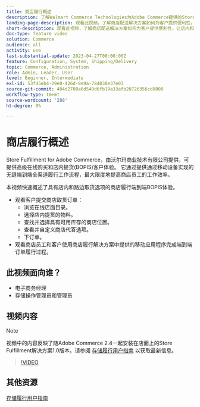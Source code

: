 ```yaml
---
title: 商店履行概述
description: 了解Walmart Commerce Technologies为Adobe Commerce提供的Store Fulfillment，这是一个高级的全渠道履行解决方案，可提供端到端的在线购买和店内提货(BOPIS)体验。
landing-page-description: 观看此视频，了解商店配送解决方案如何为客户提供便利性，让店内和路边提货和商店员工更高效、移动就绪的配送工作流能够提货、暂存和发货给客户。
short-description: 观看此视频，了解商店配送解决方案如何为客户提供便利性，让店内和路边提货和商店员工更高效、移动就绪的配送工作流能够提货、暂存和发货给客户。
doc-type: feature video
solution: Commerce
audience: all
activity: use
last-substantial-update: 2023-04-27T00:00:00Z
feature: Configuration, System, Shipping/Delivery
topic: Commerce, Administration
role: Admin, Leader, User
level: Beginner, Intermediate
exl-id: 53f45eb4-29e0-426d-8e9a-784838e37e03
source-git-commit: 404d2708a6d540d6fb19a33afb20726356cd8000
workflow-type: tm+mt
source-wordcount: '288'
ht-degree: 0%

---
```


# 商店履行概述

Store Fulfillment for Adobe Commerce，由沃尔玛商业技术有限公司提供，可提供高级在线购买和店内提货(BOPIS)客户体验。 它通过提供通过移动设备实现的无缝端到端全渠道履行工作流程，最大限度地提高商店员工的工作效率。

本视频快速概述了具有店内和路边取货选项的商店履行端到端BOPIS体验。

- 观看客户提交商店取货订单：
   - 浏览在线店面目录。
   - 选择店内提货的物料。
   - 查找并选择具有可用库存的商店位置。
   - 查看并自定义商店代答选项。
   - 下订单。
- 观看商店员工和客户使用商店履行解决方案中提供的移动应用程序完成端到端订单履行过程。

## 此视频面向谁？

- 电子商务经理
- 存储操作管理员和管理员

## 视频内容

>[!NOTE]
>
>视频中的内容反映了随Adobe Commerce 2.4一起安装在店面上的Store Fulfillment解决方案1.0版本。请参阅 [存储履行用户指南](https://experienceleague.adobe.com/docs/commerce-merchant-services/store-fulfillment/introduction.html) 以获取最新信息。

>[!VIDEO](https://video.tv.adobe.com/v/343653?quality=12&learn=on)

## 其他资源

[存储履行用户指南](https://experienceleague.adobe.com/docs/commerce-merchant-services/store-fulfillment/introduction.html)
